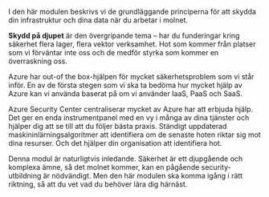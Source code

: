I den här modulen beskrivs vi de grundläggande principerna för att skydda din infrastruktur och dina data när du arbetar i molnet.

**Skydd på djupet** är den övergripande tema – har du funderingar kring säkerhet flera lager, flera vektor verksamhet. Hot som kommer från platser som vi förväntar inte oss och de medför styrka som kommer en överraskning oss.

Azure har out-of the box-hjälpen för mycket säkerhetsproblem som vi står inför. En av de första stegen som vi ska ta bedöma hur mycket hjälp av Azure kan vi använda baserat på om vi använder IaaS, PaaS och SaaS.

Azure Security Center centraliserar mycket av Azure har att erbjuda hjälp. Det ger en enda instrumentpanel med en vy i många av dina tjänster och hjälper dig att se till att du följer bästa praxis. Ständigt uppdaterad maskininlärningsalgoritmer att identifiera om de senaste hoten riktar sig mot dina resurser. Och det hjälper din organisation att identifiera hot.

Denna modul är naturligtvis inledande. Säkerhet är ett djupgående och komplexa ämne, så det molnet kommer, kan en pågående security-utbildning är nödvändigt. Men den här modulen ska komma igång i rätt riktning, så att du vet vad du behöver lära dig härnäst.